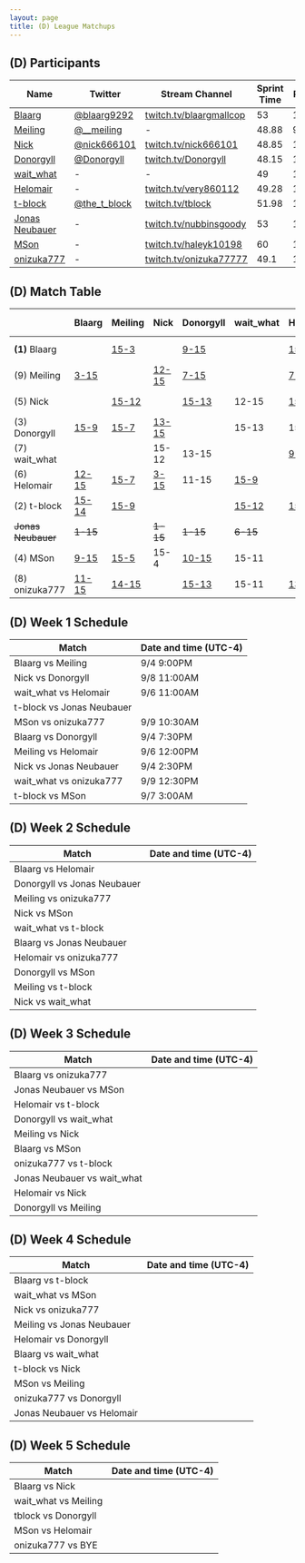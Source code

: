 ```yaml
---
layout: page
title: (D) League Matchups
---
```


## (D) Participants ##

<table>
  <thead>
    <tr>
      <th>Name</th>
      <th>Twitter</th>
      <th>Stream Channel</th>
	  <th>Sprint Time</th>
	  <th>Rating</th>
    </tr>
  </thead>
  <tbody>
    <tr>
      <td><a href="https://steamcommunity.com/id/hz496/">Blaarg</a></td>
      <td><a href="https://twitter.com/blaarg9292">@blaarg9292</a></td>
      <td><a href="https://www.twitch.tv/blaargmallcop">twitch.tv/blaargmallcop</a></td>
      <td>53</td>
      <td>11892</td>
    </tr>
    <tr>
      <td><a href="https://steamcommunity.com/id/dongmeiling">Meiling</a></td>
      <td><a href="https://twitter.com/__meiling">@__meiling</a></td>
      <td>-</td>
      <td>48.88</td>
      <td>9500</td>
    </tr>
    <tr>
      <td><a href="https://steamcommunity.com/profiles/76561198056430350">Nick</a></td>
      <td><a href="https://twitter.com/nick666101">@nick666101</a></td>
      <td><a href="https://www.twitch.tv/nick666101/">twitch.tv/nick666101</a></td>
      <td>48.85</td>
      <td>10800</td>
    </tr>
    <tr>
      <td><a href="https://steamcommunity.com/profiles/76561198039762564/">Donorgyll</a></td>
      <td><a href="https://twitter.com/Donorgyll">@Donorgyll</a></td>
      <td><a href="https://www.twitch.tv/Donorgyll">twitch.tv/Donorgyll</a></td>
      <td>48.15</td>
      <td>15600</td>
    </tr>
    <tr>
      <td><a href="https://steamcommunity.com/profiles/76561197997728320">wait_what</a></td>
      <td>-</td>
      <td>-</td>
      <td>49</td>
      <td>12000</td>
    </tr>
    <tr>
      <td><a href="https://steamcommunity.com/profiles/76561198331148398/">Helomair</a></td>
      <td>-</td>
      <td><a href="https://www.twitch.tv/very860112">twitch.tv/very860112</a></td>
      <td>49.28</td>
      <td>15038</td>
    </tr>
    <tr>
      <td><a href="https://steamcommunity.com/profiles/76561198009948593/">t-block</a></td>
      <td><a href="https://twitter.com/the_t_block">@the_t_block</a></td>
      <td><a href="https://www.twitch.tv/tblock">twitch.tv/tblock</a></td>
      <td>51.98</td>
      <td>13800</td>
    </tr>
    <tr>
      <td><a href="https://steamcommunity.com/id/nubbinsgoody">Jonas Neubauer</a></td>
      <td>-</td>
      <td><a href="https://www.twitch.tv/nubbinsgoody">twitch.tv/nubbinsgoody</a></td>
      <td>53</td>
      <td>11000</td>
    </tr>
    <tr>
      <td><a href="https://steamcommunity.com/id/haleyk10198">MSon</a></td>
      <td>-</td>
      <td><a href="https://www.twitch.tv/haleyk10198">twitch.tv/haleyk10198</a></td>
      <td>60</td>
      <td>15000</td>
    </tr>
    <tr>
      <td><a href="https://steamcommunity.com/id/onizuka777/">onizuka777</a></td>
      <td>-</td>
      <td><a href="https://www.twitch.tv/onizuka77777">twitch.tv/onizuka77777</a></td>
      <td>49.1</td>
      <td>15400</td>
    </tr>
  </tbody>
</table>

## (D) Match Table ##

<table>
  <thead>
    <tr>
      <th> </th>
      <th>Blaarg</th>
      <th>Meiling</th>
      <th>Nick</th>
      <th>Donorgyll</th>
      <th>wait_what</th>
      <th>Helomair</th>
      <th>t-block</th>
      <th>Jonas Neubauer</th>
      <th>MSon</th>
      <th>onizuka777</th>
      <th>W-L</th>
      <th>Pt. Diff</th>
    </tr>
  </thead>
  <tbody>
    <tr>
      <td><b>(1)</b> Blaarg</td>
      <td></td> <!--Blaarg-->
      <td><a href="https://www.twitch.tv/videos/306033418">15-3</a></td> <!--Meiling-->
      <td> </td> <!--Nick-->
      <td><a href="https://www.twitch.tv/videos/306012064">9-15</a></td> <!--Donorgyll-->
      <td> </td> <!--wait_what-->
      <td><a href="https://www.twitch.tv/videos/309806479">15-12</a></td> <!--Helomair-->
      <td>14-15</td> <!--t-block-->
      <td><del>15-1</del></td> <!--Jonas Neubauer-->
      <td><a href="https://www.twitch.tv/videos/311900875">15-9</a></td> <!--MSon-->
      <td><a href="https://www.twitch.tv/videos/314710329">15-11</a></td> <!--onizuka777-->
      <td>4-2</td>
      <td>+18</td>
    </tr>
    <tr>
      <td>(9) Meiling</td>
      <td><a href="https://www.twitch.tv/videos/306033418">3-15</a></td> <!--Blaarg-->
      <td> </td> <!--Meiling-->
      <td><a href="http://www.nicovideo.jp/watch/sm33891256">12-15</a></td> <!--Nick-->
      <td><a href="https://www.twitch.tv/videos/311820626?t=00h34m34s">7-15</a></td> <!--Donorgyll-->
      <td> </td> <!--wait_what-->
      <td><a href="https://www.twitch.tv/videos/306611987">7-15</a></td> <!--Helomair-->
      <td><a href="https://www.twitch.tv/videos/310160497">9-15</a></td> <!--t-block-->
      <td> </td> <!--Jonas Neubauer-->
      <td><a href="http://www.nicovideo.jp/watch/sm33933804">5-15</a></td> <!--MSon-->
      <td><a href="https://www.twitch.tv/videos/308835458">15-14</a></td> <!--onizuka777-->
      <td>1-6</td>
      <td>-46</td>
    </tr>
    <tr>
      <td>(5) Nick</td>
      <td> </td> <!--Blaarg-->
      <td><a href="http://www.nicovideo.jp/watch/sm33891256">15-12</a></td> <!--Meiling-->
      <td> </td> <!--Nick-->
      <td><a href="https://www.twitch.tv/videos/307464851">15-13</a></td> <!--Donorgyll-->
      <td>12-15</td> <!--wait_what-->
      <td><a href="https://www.twitch.tv/videos/312851255?t=00h24m11s">15-3</a></td> <!--Helomair-->
      <td> </td> <!--t-block-->
      <td><del>15-1</del></td> <!--Jonas Neubauer-->
      <td>4-15</td> <!--MSon-->
      <td>12-15</td> <!--onizuka777-->
      <td>3-3</td>
      <td>+0</td>
    </tr>
    <tr>
      <td>(3) Donorgyll</td>
      <td><a href="https://www.twitch.tv/videos/306012064">15-9</a></td> <!--Blaarg-->
      <td><a href="https://www.twitch.tv/videos/311820626?t=00h34m34s">15-7</a></td> <!--Meiling-->
      <td><a href="https://www.twitch.tv/videos/307464851">13-15</a></td> <!--Nick-->
      <td></td> <!--Donorgyll-->
      <td>15-13</td> <!--wait_what-->
      <td>15-11</td> <!--Helomair-->
      <td> </td> <!--t-block-->
      <td><del>15-1</del></td> <!--Jonas Neubauer-->
      <td><a href="https://www.twitch.tv/videos/309001046">15-10</a></td> <!--MSon-->
      <td><a href="https://www.twitch.tv/videos/314696801?t=02h05m31s">13-15</a></td> <!--onizuka777-->
      <td>5-2</td>
      <td>+21</td>
    </tr>
    <tr>
      <td>(7) wait_what</td>
      <td> </td> <!--Blaarg-->
      <td> </td> <!--Meiling-->
      <td>15-12</td> <!--Nick-->
      <td>13-15</td> <!--Donorgyll-->
      <td></td> <!--wait_what-->
      <td><a href="https://www.twitch.tv/videos/306611987">9-15</a></td> <!--Helomair-->
      <td>12-15</td> <!--t-block-->
      <td><del>15-6</del></td> <!--Jonas Neubauer-->
      <td>11-15</td> <!--MSon-->
      <td>11-15</td> <!--onizuka777-->
      <td>1-5</td>
      <td>-16</td>
    </tr>
    <tr>
      <td>(6) Helomair</td>
      <td><a href="https://www.twitch.tv/videos/309806479">12-15</a></td> <!--Blaarg-->
      <td><a href="https://www.twitch.tv/videos/306611987">15-7</a></td> <!--Meiling-->
      <td><a href="https://www.twitch.tv/videos/312851255?t=00h24m11s">3-15</a></td> <!--Nick-->
      <td>11-15</td> <!--Donorgyll-->
      <td><a href="https://www.twitch.tv/videos/306611987">15-9</a></td> <!--wait_what-->
      <td> </td> <!--Helomair-->
      <td><a href="https://www.twitch.tv/videos/314606984">3-15</a></td> <!--t-block-->
      <td> </td> <!--Jonas Neubauer-->
      <td> </td> <!--MSon-->
      <td><a href="https://www.twitch.tv/videos/310412035?t=13m23s">15-13</a></td> <!--onizuka777-->
      <td>3-4</td>
      <td>-15</td>
    </tr>
    <tr>
      <td>(2) t-block</td>
      <td><a href="https://www.twitch.tv/videos/315664204">15-14</a></td> <!--Blaarg-->
      <td><a href="https://www.twitch.tv/videos/310160497">15-9</a></td> <!--Meiling-->
      <td> </td> <!--Nick-->
      <td> </td> <!--Donorgyll-->
      <td><a href="https://www.twitch.tv/videos/311184301">15-12</a></td> <!--wait_what-->
      <td><a href="https://www.twitch.tv/videos/314606984">15-3</a></td> <!--Helomair-->
      <td> </td> <!--t-block-->
      <td><a href="https://www.twitch.tv/videos/308233868"><del>15-2</del></a></td> <!--Jonas Neubauer-->
      <td><a href="https://www.twitch.tv/videos/307368644">9-15</a></td> <!--MSon-->
      <td>15-11</td> <!--onizuka777-->
      <td>5-1</td>
      <td>+20</td>
    </tr>
    <tr>
      <td><del>Jonas Neubauer</del></td>
      <td><del>1-15</del></td> <!--Blaarg-->
      <td> </td> <!--Meiling-->
      <td><del>1-15</del></td> <!--Nick-->
      <td><del>1-15</del></td> <!--Donorgyll-->
      <td><del>6-15</del></td> <!--wait_what-->
      <td> </td> <!--Helomair-->
      <td><a href="https://www.twitch.tv/videos/308233868"><del>2-15</del></a></td> <!--t-block-->
      <td> </td> <!--Jonas Neubauer-->
      <td><del>3-15</del></td> <!--MSon-->
      <td> </td> <!--onizuka777-->
      <td><del>0-6</del></td>
      <td><del>-76</del></td>
    </tr>
    <tr>
      <td>(4) MSon</td>
      <td><a href="https://www.twitch.tv/videos/311900875">9-15</a></td> <!--Blaarg-->
      <td><a href="http://www.nicovideo.jp/watch/sm33933804">15-5</a></td> <!--Meiling-->
      <td>15-4</td> <!--Nick-->
      <td><a href="https://www.twitch.tv/videos/309001046">10-15</a></td> <!--Donorgyll-->
      <td>15-11</td> <!--wait_what-->
      <td> </td> <!--Helomair-->
      <td><a href="https://www.twitch.tv/videos/307368644">15-9</a></td> <!--t-block-->
      <td><del>15-3</del></td> <!--Jonas Neubauer-->
      <td> </td> <!--MSon-->
      <td>15-11</td> <!--onizuka777-->
      <td>5-2</td>
      <td>+24</td>
    </tr>
    <tr>
      <td>(8) onizuka777</td>
      <td><a href="https://www.twitch.tv/videos/314710329">11-15</a></td> <!--Blaarg-->
      <td><a href="https://www.twitch.tv/videos/308835458">14-15</a></td> <!--Meiling-->
      <td> </td> <!--Nick-->
      <td><a href="https://www.twitch.tv/videos/314696801?t=02h05m31s">15-13</a></td> <!--Donorgyll-->
      <td>15-11</td> <!--wait_what-->
      <td><a href="https://www.twitch.tv/videos/310412035?t=13m23s">13-15</a></td> <!--Helomair-->
      <td>11-15</td> <!--t-block-->
      <td> </td> <!--Jonas Neubauer-->
      <td>11-15</td> <!--MSon-->
      <td> </td> <!--onizuka777-->
      <td>2-5</td>
      <td>-9</td>
    </tr>
  </tbody>
</table>

## (D) Week 1 Schedule ##

<table>
  <thead>
    <tr>
      <th>Match</th>
      <th>Date and time (UTC-4)</th>
    </tr>
  </thead>
  <tbody>
    <tr>
      <td>Blaarg vs Meiling</td>
      <td>9/4 9:00PM</td>
    </tr>
    <tr>
      <td>Nick vs Donorgyll</td>
      <td>9/8 11:00AM</td>
    </tr>
    <tr>
      <td>wait_what vs Helomair</td>
      <td>9/6 11:00AM</td>
    </tr>
    <tr>
      <td>t-block vs Jonas Neubauer</td>
      <td> </td>
    </tr>
    <tr>
      <td>MSon vs onizuka777</td>
      <td>9/9 10:30AM</td>
    </tr>
    <tr>
      <td>Blaarg vs Donorgyll</td>
      <td>9/4 7:30PM</td>
    </tr>
    <tr>
      <td>Meiling vs Helomair</td>
      <td>9/6 12:00PM</td>
    </tr>
    <tr>
      <td>Nick vs Jonas Neubauer</td>
      <td>9/4 2:30PM</td>
    </tr>
    <tr>
      <td>wait_what vs onizuka777</td>
      <td>9/9 12:30PM</td>
    </tr>
    <tr>
      <td>t-block vs MSon</td>
      <td>9/7 3:00AM</td>
    </tr>
  </tbody>
</table>

## (D) Week 2 Schedule ##

<table>
  <thead>
    <tr>
      <th>Match</th>
      <th>Date and time (UTC-4)</th>
    </tr>
  </thead>
  <tbody>
    <tr>
      <td>Blaarg vs Helomair</td>
      <td> </td>
    </tr>
    <tr>
      <td>Donorgyll vs Jonas Neubauer</td>
      <td> </td>
    </tr>
    <tr>
      <td>Meiling vs onizuka777</td>
      <td> </td>
    </tr>
    <tr>
      <td>Nick vs MSon</td>
      <td> </td>
    </tr>
    <tr>
      <td>wait_what vs t-block</td>
      <td> </td>
    </tr>
    <tr>
      <td>Blaarg vs Jonas Neubauer</td>
      <td> </td>
    </tr>
    <tr>
      <td>Helomair vs onizuka777</td>
      <td> </td>
    </tr>
    <tr>
      <td>Donorgyll vs MSon</td>
      <td> </td>
    </tr>
    <tr>
      <td>Meiling vs t-block</td>
      <td> </td>
    </tr>
    <tr>
      <td>Nick vs wait_what</td>
      <td> </td>
    </tr>
  </tbody>
</table>

## (D) Week 3 Schedule ##

<table>
  <thead>
    <tr>
      <th>Match</th>
      <th>Date and time (UTC-4)</th>
    </tr>
  </thead>
  <tbody>
    <tr>
      <td>Blaarg vs onizuka777</td>
      <td> </td>
    </tr>
    <tr>
      <td>Jonas Neubauer vs MSon</td>
      <td> </td>
    </tr>
    <tr>
      <td>Helomair vs t-block</td>
      <td> </td>
    </tr>
    <tr>
      <td>Donorgyll vs wait_what</td>
      <td> </td>
    </tr>
    <tr>
      <td>Meiling vs Nick</td>
      <td> </td>
    </tr>
    <tr>
      <td>Blaarg vs MSon</td>
      <td> </td>
    </tr>
    <tr>
      <td>onizuka777 vs t-block</td>
      <td> </td>
    </tr>
    <tr>
      <td>Jonas Neubauer vs wait_what</td>
      <td> </td>
    </tr>
    <tr>
      <td>Helomair vs Nick</td>
      <td> </td>
    </tr>
    <tr>
      <td>Donorgyll vs Meiling</td>
      <td> </td>
    </tr>
  </tbody>
</table>

## (D) Week 4 Schedule ##

<table>
  <thead>
    <tr>
      <th>Match</th>
      <th>Date and time (UTC-4)</th>
    </tr>
  </thead>
  <tbody>
    <tr>
      <td>Blaarg vs t-block</td>
      <td> </td>
    </tr>
    <tr>
      <td>wait_what vs MSon</td>
      <td> </td>
    </tr>
    <tr>
      <td>Nick vs onizuka777</td>
      <td> </td>
    </tr>
    <tr>
      <td>Meiling vs Jonas Neubauer</td>
      <td> </td>
    </tr>
    <tr>
      <td>Helomair vs Donorgyll</td>
      <td> </td>
    </tr>
    <tr>
      <td>Blaarg vs wait_what</td>
      <td> </td>
    </tr>
    <tr>
      <td>t-block vs Nick</td>
      <td> </td>
    </tr>
    <tr>
      <td>MSon vs Meiling</td>
      <td> </td>
    </tr>
    <tr>
      <td>onizuka777 vs Donorgyll</td>
      <td> </td>
    </tr>
    <tr>
      <td>Jonas Neubauer vs Helomair</td>
      <td> </td>
    </tr>
  </tbody>
</table>

## (D) Week 5 Schedule ##

<table>
  <thead>
    <tr>
      <th>Match</th>
      <th>Date and time (UTC-4)</th>
    </tr>
  </thead>
  <tbody>
    <tr>
      <td>Blaarg vs Nick</td>
      <td> </td>
    </tr>
    <tr>
      <td>wait_what vs Meiling</td>
      <td> </td>
    </tr>
    <tr>
      <td>tblock vs Donorgyll</td>
      <td> </td>
    </tr>
    <tr>
      <td>MSon vs Helomair</td>
      <td> </td>
    </tr>
    <tr>
      <td>onizuka777 vs BYE</td>
      <td> </td>
    </tr>
  </tbody>
</table>

